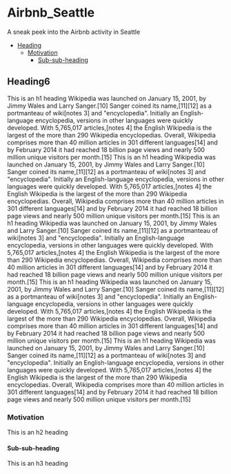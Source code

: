 # Airbnb_Seattle
A sneak peek into the Airbnb activity in Seattle


- [Heading](#heading)
  * [Motivation](#Motivation)
    + [Sub-sub-heading](#sub-sub-heading)


## Heading6

This is an h1 heading
Wikipedia was launched on January 15, 2001, by Jimmy Wales and Larry Sanger.[10] Sanger coined its name,[11][12] as a portmanteau of wiki[notes 3] and "encyclopedia". Initially an English-language encyclopedia, versions in other languages were quickly developed. With 5,765,017 articles,[notes 4] the English Wikipedia is the largest of the more than 290 Wikipedia encyclopedias. Overall, Wikipedia comprises more than 40 million articles in 301 different languages[14] and by February 2014 it had reached 18 billion page views and nearly 500 million unique visitors per month.[15]
This is an h1 heading
Wikipedia was launched on January 15, 2001, by Jimmy Wales and Larry Sanger.[10] Sanger coined its name,[11][12] as a portmanteau of wiki[notes 3] and "encyclopedia". Initially an English-language encyclopedia, versions in other languages were quickly developed. With 5,765,017 articles,[notes 4] the English Wikipedia is the largest of the more than 290 Wikipedia encyclopedias. Overall, Wikipedia comprises more than 40 million articles in 301 different languages[14] and by February 2014 it had reached 18 billion page views and nearly 500 million unique visitors per month.[15]
This is an h1 heading
Wikipedia was launched on January 15, 2001, by Jimmy Wales and Larry Sanger.[10] Sanger coined its name,[11][12] as a portmanteau of wiki[notes 3] and "encyclopedia". Initially an English-language encyclopedia, versions in other languages were quickly developed. With 5,765,017 articles,[notes 4] the English Wikipedia is the largest of the more than 290 Wikipedia encyclopedias. Overall, Wikipedia comprises more than 40 million articles in 301 different languages[14] and by February 2014 it had reached 18 billion page views and nearly 500 million unique visitors per month.[15]
This is an h1 heading
Wikipedia was launched on January 15, 2001, by Jimmy Wales and Larry Sanger.[10] Sanger coined its name,[11][12] as a portmanteau of wiki[notes 3] and "encyclopedia". Initially an English-language encyclopedia, versions in other languages were quickly developed. With 5,765,017 articles,[notes 4] the English Wikipedia is the largest of the more than 290 Wikipedia encyclopedias. Overall, Wikipedia comprises more than 40 million articles in 301 different languages[14] and by February 2014 it had reached 18 billion page views and nearly 500 million unique visitors per month.[15]
This is an h1 heading
Wikipedia was launched on January 15, 2001, by Jimmy Wales and Larry Sanger.[10] Sanger coined its name,[11][12] as a portmanteau of wiki[notes 3] and "encyclopedia". Initially an English-language encyclopedia, versions in other languages were quickly developed. With 5,765,017 articles,[notes 4] the English Wikipedia is the largest of the more than 290 Wikipedia encyclopedias. Overall, Wikipedia comprises more than 40 million articles in 301 different languages[14] and by February 2014 it had reached 18 billion page views and nearly 500 million unique visitors per month.[15]

### Motivation

This is an h2 heading

#### Sub-sub-heading

This is an h3 heading

